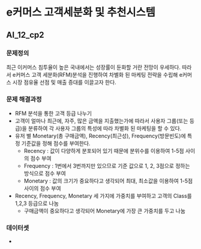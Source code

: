 # e커머스 고객세분화 및 추천시스템
## AI_12_cp2

### 문제정의

최근 이커머스 침투율이 높은 국내에서는 성장률이 둔화할 거란 전망이 우세하다. 따라서 e커머스 고객 세분화(RFM)분석을 진행하여 차별화 된 마케팅 전략을 수립해 e커머스 시장 점유율 선점 및 매출 증대를 이끌고자 한다.

### 문제 해결과정

- RFM 분석을 통한 고객 등급 나누기
- 고객이 얼마나 최근에, 자주, 많은 금액을 지출했는가에 따라서 사용자 그룹(또는 등급)을 분류하여 각 사용자 그룹의 특성에 따라 차별화 된 마케팅을 할 수 있다.
- 유저 별 Monetary(총 구매금액), Recency(최근성), Frequency(방문빈도)에 특정 기준값을 정해 점수를 부여한다.
  - Recency : 값이 다양하게 분포되어 있기 때문에 분위수를 이용하여 1-5점 사이의 점수 부여
  - Frequency : 1번에서 3번까지만 있으므로 기준 값으로 1, 2, 3점으로 정하는 방식으로 점수 부여
  - Monetary : 값의 크기가 중요하다고 생각되어 최대, 최소값을 이용하여 1-5점 사이의 점수 부여
- Recency, Frequency, Monetary 세 가지에 가중치를 부여하고 고객의 Class를 1,2,3 등급으로 나눔
  - 구매금액이 중요하다고 생각되어 Monetary에 가장 큰 가중치를 두고 나눔

### 데이터셋

- 



